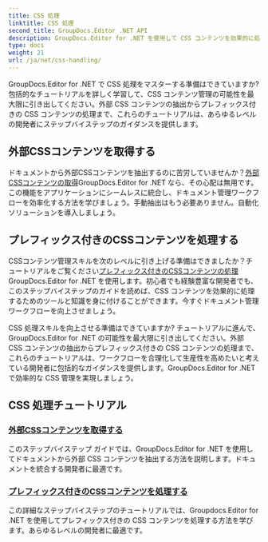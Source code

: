 ```yaml
---
title: CSS 処理
linktitle: CSS 処理
second_title: GroupDocs.Editor .NET API
description: GroupDocs.Editor for .NET を使用して CSS コンテンツを効果的に処理する方法を学びます。外部 CSS コンテンツを抽出し、プレフィックス付きの CSS コンテンツを簡単に処理します。
type: docs
weight: 21
url: /ja/net/css-handling/
---
```


GroupDocs.Editor for .NET で CSS 処理をマスターする準備はできていますか? 包括的なチュートリアルを詳しく学習して、CSS コンテンツ管理の可能性を最大限に引き出してください。外部 CSS コンテンツの抽出からプレフィックス付きの CSS コンテンツの処理まで、これらのチュートリアルは、あらゆるレベルの開発者にステップバイステップのガイダンスを提供します。

## 外部CSSコンテンツを取得する

ドキュメントから外部CSSコンテンツを抽出するのに苦労していませんか？[外部CSSコンテンツの取得](./get-external-css-content/)GroupDocs.Editor for .NET なら、その心配は無用です。この機能をアプリケーションにシームレスに統合し、ドキュメント管理ワークフローを効率化する方法を学びましょう。手動抽出はもう必要ありません。自動化ソリューションを導入しましょう。

## プレフィックス付きのCSSコンテンツを処理する

CSSコンテンツ管理スキルを次のレベルに引き上げる準備はできましたか？チュートリアルをご覧ください[プレフィックス付きのCSSコンテンツの処理](./handle-css-content-with-prefix/)GroupDocs.Editor for .NET を使用します。初心者でも経験豊富な開発者でも、このステップバイステップのガイドを読めば、CSS コンテンツを効果的に処理するためのツールと知識を身に付けることができます。今すぐドキュメント管理ワークフローを向上させましょう。

CSS 処理スキルを向上させる準備はできていますか? チュートリアルに進んで、GroupDocs.Editor for .NET の可能性を最大限に引き出してください。外部 CSS コンテンツの抽出からプレフィックス付きの CSS コンテンツの処理まで、これらのチュートリアルは、ワークフローを合理化して生産性を高めたいと考えている開発者に包括的なガイダンスを提供します。GroupDocs.Editor for .NET で効率的な CSS 管理を実現しましょう。 
## CSS 処理チュートリアル
### [外部CSSコンテンツを取得する](./get-external-css-content/)
このステップバイステップ ガイドでは、GroupDocs.Editor for .NET を使用してドキュメントから外部 CSS コンテンツを抽出する方法を説明します。ドキュメントを統合する開発者に最適です。
### [プレフィックス付きのCSSコンテンツを処理する](./handle-css-content-with-prefix/)
この詳細なステップバイステップのチュートリアルでは、Groupdocs.Editor for .NET を使用してプレフィックス付きの CSS コンテンツを処理する方法を学びます。あらゆるレベルの開発者に最適です。